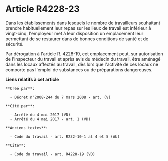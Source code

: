# Article R4228-23

Dans les établissements dans lesquels le nombre de travailleurs souhaitant prendre habituellement leur repas sur les lieux de
travail est inférieur à vingt-cinq, l'employeur met à leur disposition un emplacement leur permettant de se restaurer dans de
bonnes conditions de santé et de sécurité. 

Par dérogation à l'article R. 4228-19, cet emplacement peut, sur autorisation de l'inspecteur du travail et après avis du
médecin du travail, être aménagé dans les locaux affectés au travail, dès lors que l'activité de ces locaux ne comporte pas
l'emploi de substances ou de préparations dangereuses.

**Liens relatifs à cet article**

	**Créé par**:

	  - Décret n°2008-244 du 7 mars 2008 - art. (V)

	**Cité par**:

	  - Arrêté du 4 mai 2017 (VD)
	  - Arrêté du 4 mai 2017 - art. 1 (VD)

	**Anciens textes**:

	  - Code du travail - art. R232-10-1 al 4 et 5 (Ab)

	**Cite**:

	  - Code du travail - art. R4228-19 (VD)
